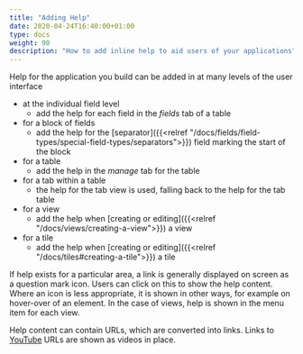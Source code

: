 ```yaml
---
title: "Adding Help"
date: 2020-04-24T16:40:00+01:00
type: docs
weight: 90
description: "How to add inline help to aid users of your applications"
---
```

Help for the application you build can be added in at many levels of the user interface
* at the individual field level
    - add the help for each field in the _fields_ tab of a table
* for a block of fields
    - add the help for the [separator]({{<relref "/docs/fields/field-types/special-field-types/separators">}}) field marking the start of the block
* for a table
    - add the help in the _manage_ tab for the table
* for a tab within a table
    - the help for the tab view is used, falling back to the help for the tab table
* for a view
    - add the help when [creating or editing]({{<relref "/docs/views/creating-a-view">}}) a view
* for a tile
    - add the help when [creating or editing]({{<relref "/docs/tiles#creating-a-tile">}}) a tile

If help exists for a particular area, a link is generally displayed on screen as a question mark icon. Users can click on this to show the help content. Where an icon is less appropriate, it is shown in other ways, for example on hover-over of an element. In the case of views, help is shown in the menu item for each view.

Help content can contain URLs, which are converted into links. Links to [YouTube](https://www.youtube.com) URLs are shown as videos in place.